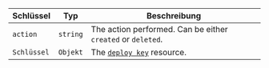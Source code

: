 | Schlüssel   | Typ      | Beschreibung                                                   |
| ----------- | -------- | -------------------------------------------------------------- |
| `action`    | `string` | The action performed. Can be either `created` or `deleted`.    |
| `Schlüssel` | `Objekt` | The [`deploy key`](/v3/repos/keys/#get-a-deploy-key) resource. |